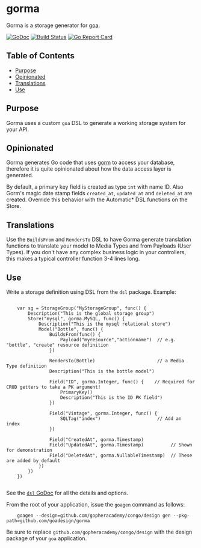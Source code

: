 
# gorma
Gorma is a storage generator for [goa](http://goa.design).

[![GoDoc](https://godoc.org/github.com/goadesign/gorma?status.svg)](http://godoc.org/github.com/goadesign/gorma) [![Build Status](https://travis-ci.org/goadesign/gorma.svg?branch=master)](https://travis-ci.org/goadesign/gorma) [![Go Report Card](https://goreportcard.com/badge/github.com/goadesign/gorma)](https://goreportcard.com/report/github.com/goadesign/gorma)

## Table of Contents

- [Purpose](#purpose)
- [Opinionated](#opinionated)
- [Translations](#translations)
- [Use](#use)


## Purpose
Gorma uses a custom `goa` DSL to generate a working storage system for your API.


## Opinionated
Gorma generates Go code that uses [gorm](https://github.com/jinzhu/gorm) to access your database, therefore it is quite opinionated about how the data access layer is generated.

By default, a primary key field is created as type `int` with name ID.  Also Gorm's magic date stamp fields `created_at`, `updated_at` and `deleted_at` are created.  Override this behavior with the Automatic* DSL functions on the Store.


## Translations
Use the `BuildsFrom` and `RendersTo` DSL to have Gorma generate translation functions to translate your model
to Media Types and from Payloads (User Types).  If you don't have any complex business logic in your controllers, this makes a typical controller function 3-4 lines long.

## Use
Write a storage definition using DSL from the `dsl` package.  Example:

```

	var sg = StorageGroup("MyStorageGroup", func() {
		Description("This is the global storage group")
		Store("mysql", gorma.MySQL, func() {
			Description("This is the mysql relational store")
			Model("Bottle", func() {
				BuildsFrom(func() {
					Payload("myresource","actionname")  // e.g. "bottle", "create" resource definition
				})

				RendersTo(Bottle)						// a Media Type definition
				Description("This is the bottle model")

				Field("ID", gorma.Integer, func() {    // Required for CRUD getters to take a PK argument!
					PrimaryKey()
					Description("This is the ID PK field")
				})

				Field("Vintage", gorma.Integer, func() {
					SQLTag("index")						// Add an index
				})

				Field("CreatedAt", gorma.Timestamp)
				Field("UpdatedAt", gorma.Timestamp)			 // Shown for demonstration
				Field("DeletedAt", gorma.NullableTimestamp)  // These are added by default
			})
		})
	})


```

See the [`dsl` GoDoc](https://godoc.org/github.com/goadesign/gorma/dsl) for all the details and options.

From the root of your application, issue the `goagen` command as follows:

```
	goagen --design=github.com/gopheracademy/congo/design gen --pkg-path=github.com/goadesign/gorma
```
Be sure to replace `github.com/gopheracademy/congo/design` with the design package of your `goa` application.



